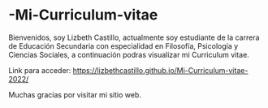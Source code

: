 # -Mi-Curriculum-vitae

Bienvenidos, soy Lizbeth Castillo, actualmente soy estudiante de la carrera de Educación Secundaria con especialidad en Filosofía, Psicología y Ciencias Sociales, a continuación podras visualizar mi Curriculum vitae.

Link para acceder: https://lizbethcastillo.github.io/Mi-Curriculum-vitae-2022/

Muchas gracias por visitar mi sitio web.
